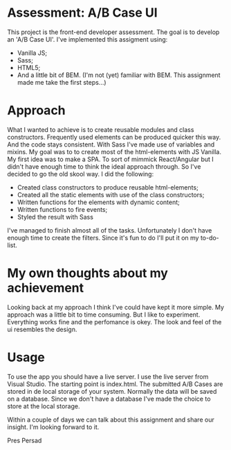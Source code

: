 # Assessment: A/B Case UI

This project is the front-end developer assessment. The goal is to develop an 'A/B Case UI'. I've implemented this assigment using:

- Vanilla JS;
- Sass;
- HTML5;
- And a little bit of BEM. (I'm not (yet) familiar with BEM. This assignment made me take the first steps...)

# Approach

What I wanted to achieve is to create reusable modules and class constructors. Frequently used elements can be produced quicker this way. And the code stays consistent. With Sass I've made use of variables and mixins. My goal was to to create most of the html-elements with JS Vanilla. My first idea was to make a SPA. To sort of mimmick React/Angular but I didn't have enough time to think the ideal approach through. So I've decided to go the old skool way. I did the following:

- Created class constructors to produce reusable html-elements;
- Created all the static elements with use of the class constructors;
- Written functions for the elements with dynamic content;
- Written functions to fire events;
- Styled the result with Sass

I've managed to finish almost all of the tasks. Unfortunately I don't have enough time to create the filters. Since it's fun to do I'll put it on my to-do-list.

# My own thoughts about my achievement

Looking back at my approach I think I've could have kept it more simple. My approach was a little bit to time consuming. But I like to experiment. Everything works fine and the perfomance is okey. The look and feel of the ui resembles the design.

# Usage

To use the app you should have a live server. I use the live server from Visual Studio. The starting point is index.html. The submitted A/B Cases are stored in de local storage of your system. Normally the data will be saved on a database. Since we don't have a database I've made the choice to store at the local storage.

Within a couple of days we can talk about this assignment and share our insight. I'm looking forward to it.

Pres Persad
